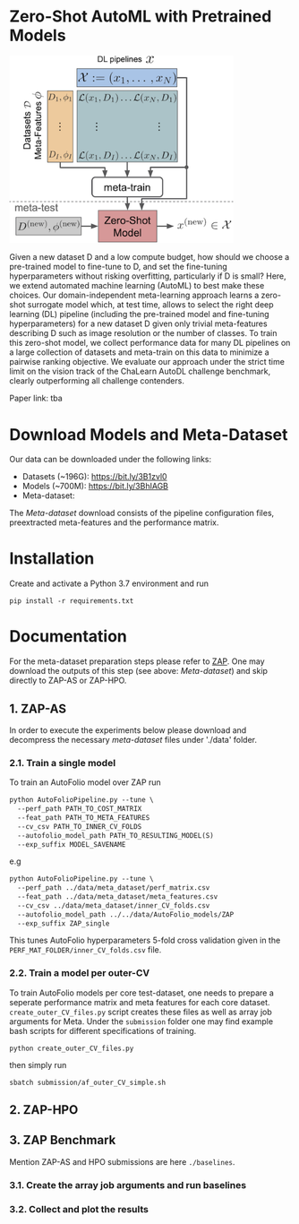# Zero-Shot AutoML with Pretrained Models
<img src="https://raw.githubusercontent.com/automl/zero-shot-automl-with-pretrained-models/master/overview.png" width="400"/>

Given a new dataset D and a low compute budget, how should we choose a pre-trained model to fine-tune to D, and set the fine-tuning hyperparameters without risking overfitting, particularly if D is small? Here, we extend automated machine learning (AutoML) to best make these choices. Our domain-independent meta-learning approach learns a zero-shot surrogate model which, at test time, allows to select the right deep learning (DL) pipeline (including the pre-trained model and fine-tuning hyperparameters) for a new dataset D given only trivial meta-features describing D such as image resolution or the number of classes. To train this zero-shot model, we collect performance data for many DL pipelines on a large collection of datasets and meta-train on this data to minimize a pairwise ranking objective. We evaluate our approach under the strict time limit on the vision track of the ChaLearn AutoDL challenge benchmark, clearly outperforming all challenge contenders.

Paper link: tba

# Download Models and Meta-Dataset
Our data can be downloaded under the following links:
* Datasets (~196G): https://bit.ly/3B1zvl0
* Models (~700M): https://bit.ly/3BhIAGB
* Meta-dataset: 

The *Meta-dataset* download consists of the pipeline configuration files, preextracted meta-features and the performance matrix.

# Installation

Create and activate a Python 3.7 environment and run

```
pip install -r requirements.txt
```

# Documentation

For the meta-dataset preparation steps please refer to [ZAP](src/ZAP/README.md). One may download the outputs of this step (see above: *Meta-dataset*) and skip directly to ZAP-AS or ZAP-HPO.

## 1. ZAP-AS

In order to execute the experiments below please download and decompress the necessary *meta-dataset* files under './data' folder. 

### 2.1. Train a single model

To train an AutoFolio model over ZAP run

```
python AutoFolioPipeline.py --tune \
  --perf_path PATH_TO_COST_MATRIX
  --feat_path PATH_TO_META_FEATURES
  --cv_csv PATH_TO_INNER_CV_FOLDS
  --autofolio_model_path PATH_TO_RESULTING_MODEL(S)
  --exp_suffix MODEL_SAVENAME
```

e.g

```
python AutoFolioPipeline.py --tune \
  --perf_path ../data/meta_dataset/perf_matrix.csv 
  --feat_path ../data/meta_dataset/meta_features.csv
  --cv_csv ../data/meta_dataset/inner_CV_folds.csv
  --autofolio_model_path ../../data/AutoFolio_models/ZAP
  --exp_suffix ZAP_single
```

This tunes AutoFolio hyperparameters 5-fold cross validation given in the `PERF_MAT_FOLDER/inner_CV_folds.csv` file.

### 2.2. Train a model per outer-CV

To train AutoFolio models per core test-dataset, one needs to prepare a seperate performance matrix and meta features for each core dataset. `create_outer_CV_files.py` script creates these files as well as array job arguments for Meta. Under the `submission` folder one may find example bash scripts for different specifications of training.

```
python create_outer_CV_files.py
```

then simply run

```
sbatch submission/af_outer_CV_simple.sh
```

## 2. ZAP-HPO

## 3. ZAP Benchmark

Mention ZAP-AS and HPO submissions are here `./baselines`.

### 3.1. Create the array job arguments and run baselines

### 3.2. Collect and plot the results
